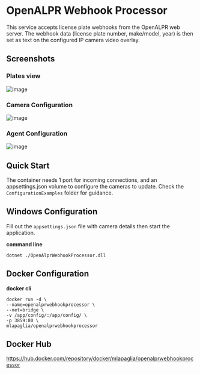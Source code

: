 # OpenALPR Webhook Processor

This service accepts license plate webhooks from the OpenALPR web server. The webhook data (license plate number, make/model, year) is then set as text on the configured IP camera video overlay.

## Screenshots
### Plates view
![image](https://user-images.githubusercontent.com/4184746/104876013-ba0c6000-5924-11eb-9035-c9d5ab481959.png)

### Camera Configuration
![image](https://user-images.githubusercontent.com/4184746/104876061-d9a38880-5924-11eb-93a0-5600162f7477.png)

### Agent Configuration
![image](https://user-images.githubusercontent.com/4184746/104876130-035caf80-5925-11eb-8b24-cd47ef551295.png)

## Quick Start
The container needs 1 port for incoming connections, and an appsettings.json volume to configure the cameras to update. Check the `ConfigurationExamples` folder for guidance.

## Windows Configuration
Fill out the `appsettings.json` file with camera details then start the application.

**command line**

    dotnet ./OpenAlprWebhookProcessor.dll

## Docker Configuration
**docker cli**

    docker run -d \
    --name=openalprwebhookprocessor \
    --net=bridge \
    -v /app/config/:/app/config/ \
    -p 3859:80 \
    mlapaglia/openalprwebhookprocessor
    
## Docker Hub
https://hub.docker.com/repository/docker/mlapaglia/openalprwebhookprocessor
